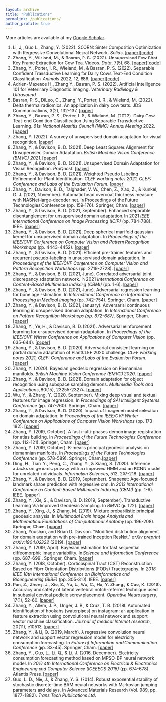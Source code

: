 ```yaml
---
layout: archive
title: "Publications"
permalink: /publications/
author_profile: true
---
```

More articles are available at my [Google Scholar](https://scholar.google.com/citations?user=47ItLM8AAAAJ&hl=en).
  
1. Li, J,, Guo L., Zhang, Y. (2022). SCORN: Sinter Composition Optimization with Regressive Convolutional Neural Network. <em>Solids</em>. \[[paper](https://github.com/YoushanZhang/YoushanZhang.github.io/blob/master/files/solids-03-00029.pdf)\]\[[code](https://github.com/YoushanZhang/SCORN)\]
2. Zhang, Y., Wieland, M., & Basran, P. S. (2022). Unsupervised Few Shot Key Frame Extraction for Cow Teat Videos. <em>Data</em>, 7(5), 68. \[[paper](https://github.com/YoushanZhang/YoushanZhang.github.io/blob/master/files/Unsupervised%20Few%20Shot%20Key%20Frame%20Extraction%20for%20Cow%20Teat%20Videos.pdf)\]\[[code](https://github.com/YoushanZhang/UFSKFE)\]
3. Zhang, Y., Porter, I. R., Wieland, M., & Basran, P. S. (2022). Separable Confident Transductive Learning for Dairy Cows Teat-End Condition Classification. <em>Animals</em> 2022, 12, 886. \[[paper](https://github.com/YoushanZhang/YoushanZhang.github.io/blob/master/files/Separable%20Confident%20Transductive%20Learning%20for%20Dairy%20Cows.pdf)\]\[[code](https://github.com/YoushanZhang/SCTL)\]
4. Adrien-Maxence H., Zhang Y., Basran, P. S. (2022). Artificial Intelligence 101 for Veterinary Diagnostic Imaging. <em>Veterinary Radiology & Ultrasound</em>
5. Basran, P. S., DiLeo, C., Zhang, Y., Porter, I. R., & Wieland, M. (2022). Delta thermal radiomics: An application in dairy cow teats. JDS Communications, 3(2), 132-137. \[[paper](https://github.com/YoushanZhang/YoushanZhang.github.io/blob/master/files/Delta%20thermal%20radiomics%20An%20application%20in%20dairy.pdf)\]
6. Zhang, Y., Basran, P. S., Porter, I. R., & Wieland, M. (2022). Dairy Cow Teat-end Condition Classification Using Separable Transductive Learning. <em>61st National Mastitis Council (NMC) Annual Meeting</em> 2022. \[[paper](https://github.com/YoushanZhang/YoushanZhang.github.io/blob/master/files/Dairy%20Cow%20Teat-end%20Condition%20Classification%20Using%20Separable%20Transductive%20Learning.pdf)\]
7. Zhang, Y. (2022). A survey of unsupervised domain adaptation for visual recognition. \[[paper](https://github.com/YoushanZhang/YoushanZhang.github.io/blob/master/files/A%20Survey%20of%20Unsupervised%20Domain%20Adaptation%20for%20Visual%20Recognition.pdf)\]
8. Zhang, Y., & Davison, B. D. (2021). Deep Least Squares Alignment for Unsupervised Domain Adaptation. <em>British Machine Vision Conference (BMVC) 2021</em>. \[[paper](https://github.com/YoushanZhang/YoushanZhang.github.io/blob/master/files/Deep%20Least%20Squares%20Alignment%20for%20UDA.pdf)\]
9. Zhang, Y., & Davison, B. D. (2021). Unsupervised Domain Adaptation for Visual Recognition. <em>ProQuest</em>. \[[paper](https://www.researchgate.net/profile/Youshan-Zhang-2/publication/355886005_Unsupervised_Domain_Adaptation_for_Visual_Recognition/links/618293e93c987366c31fe01c/Unsupervised-Domain-Adaptation-for-Visual-Recognition.pdf)\]
10. Zhang, Y., & Davison, B. D. (2021). Weighted Pseudo Labeling Refinement for Plant Identification. <em>CLEF working notes 2021, CLEF: Conference and Labs of the Evaluation Forum</em>. \[[paper](https://github.com/YoushanZhang/YoushanZhang.github.io/blob/master/files/Weighted_Pseudo_Labeling_Refinement_for_Plant_Identification%20(1).pdf)\]
11. Zhang, Y., Davison, B. D., Talghader, V. W., Chen, Z., Xiao, Z., & Kunkel, G. J. (2021, November). Automatic head overcoat thickness measure with NASNet-large-decoder net. In </em>Proceedings of the Future Technologies Conference</em> (pp. 159-176). Springer, Cham. \[[paper](https://github.com/YoushanZhang/YoushanZhang.github.io/blob/master/files/Automatic%20Head%20Overcoat%20Thickness%20Measure%20with%20NASNet-Large-Decoder%20Net.pdf)\]
12. Zhang, Y., & Davison, B. D. (2021, September). Enhanced separable disentanglement for unsupervised domain adaptation. In 2021 <em>IEEE International Conference on Image Processing (ICIP)</em> (pp. 784-788). IEEE. \[[paper](https://github.com/YoushanZhang/YoushanZhang.github.io/blob/master/files/ENHANCED%20SEPARABLE%20DISENTANGLEMENT%20FOR%20UDA.pdf)\]
13. Zhang, Y., & Davison, B. D. (2021). Deep spherical manifold gaussian kernel for unsupervised domain adaptation. In <em>Proceedings of the IEEE/CVF Conference on Computer Vision and Pattern Recognition Workshops </em> (pp. 4443-4452). \[[paper](https://github.com/YoushanZhang/YoushanZhang.github.io/blob/master/files/Zhang_Deep_Spherical_Manifold_Gaussian_Kernel_for_Unsupervised_Domain_Adaptation_CVPRW_2021_paper.pdf)\]
14. Zhang, Y., & Davison, B. D. (2021). Efficient pre-trained features and recurrent pseudo-labeling in unsupervised domain adaptation. In <em>Proceedings of the IEEE/CVF Conference on Computer Vision and Pattern Recognition Workshops</em> (pp. 2719-2728). \[[paper](https://github.com/YoushanZhang/YoushanZhang.github.io/blob/master/files/Zhang_Efficient_Pre-Trained_Features_and_Recurrent_Pseudo-Labeling_in_Unsupervised_Domain_Adaptation_CVPRW_2021_paper.pdf)\]
15. Zhang, Y., & Davison, B. D. (2021, June). Correlated adversarial joint discrepancy adaptation network. In 2021 <em>International Conference on Content-Based Multimedia Indexing (CBMI)</em> (pp. 1-6). \[[paper](https://github.com/YoushanZhang/YoushanZhang.github.io/blob/master/files/Correlated%20Adversarial%20Joint%20Discrepancy.pdf)\]
16. Zhang, Y., & Davison, B. D. (2021, June). Adversarial regression learning for bone age estimation. In <em>International Conference on Information Processing in Medical Imaging</em> (pp. 742-754). Springer, Cham. \[[paper](https://github.com/YoushanZhang/YoushanZhang.github.io/blob/master/files/Adversarial_Regression_Learning_for_Bone_Age_Estimation_IPMI1.pdf)\]
17. Zhang, Y., & Davison, B. D. (2021, January). Adversarial continuous learning in unsupervised domain adaptation. In <em>International Conference on Pattern Recognition Workshops (pp. 672-687)</em>. Springer, Cham. \[[paper](https://github.com/YoushanZhang/YoushanZhang.github.io/blob/master/files/Adversarial_Continuous_Learning_in_Unsupervised_Domain_Adaptation%20(1).pdf)\]
18. Zhang, Y., Ye, H., & Davison, B. D. (2021). Adversarial reinforcement learning for unsupervised domain adaptation. In <em>Proceedings of the IEEE/CVF Winter Conference on Applications of Computer Vision</em> (pp. 635-644). \[[paper](https://github.com/YoushanZhang/YoushanZhang.github.io/blob/master/files/Zhang_Adversarial_Reinforcement_Learning_for_Unsupervised_Domain_Adaptation_WACV_2021_paper.pdf)\]
19. Zhang, Y., & Davison, B. D. (2020). Adversarial consistent learning on partial domain adaptation of PlantCLEF 2020 challenge. <em>CLEF working notes 2021, CLEF: Conference and Labs of the Evaluation Forum</em>. \[[paper](https://github.com/YoushanZhang/YoushanZhang.github.io/blob/master/files/Adversarial_Consistent_Learning_on_Partial_Domain_.pdf)\]
20. Zhang, Y. (2020). Bayesian geodesic regression on Riemannian manifolds. <em>British Machine Vision Conference (BMVC) 2020</em>. \[[paper](https://github.com/YoushanZhang/YoushanZhang.github.io/blob/master/files/Bayesian%20Geodesic%20Regression%20on.pdf)\]
21. Zhang, Y., & Davison, B. D. (2021). Domain adaptation for object recognition using subspace sampling demons. <em>Multimedia Tools and Applications</em>, 80(15), 23255-23274. \[[paper](https://github.com/YoushanZhang/YoushanZhang.github.io/blob/master/files/Zhang-Davison2021_Article_DomainAdaptationForObjectRecog%20(1).pdf)\]
22. Wu, Y., & Zhang, Y. (2020, September). Mixing deep visual and textual features for image regression. In <em>Proceedings of SAI Intelligent Systems Conference</em> (pp. 747-760). Springer, Cham. \[[paper](https://github.com/YoushanZhang/YoushanZhang.github.io/blob/master/files/Mixing_Deep_Visual_and_Textual_Feature_for_Image_Regression2.pdf)\]
23. Zhang, Y., & Davison, B. D. (2020). Impact of imagenet model selection on domain adaptation. In <em>Proceedings of the IEEE/CVF Winter Conference on Applications of Computer Vision Workshops</em> (pp. 173-182). \[[paper](https://github.com/YoushanZhang/YoushanZhang.github.io/blob/master/files/Zhang_Impact_of_ImageNet_Model_Selection_on_Domain_Adaptation_WACVW_2020_paper.pdf)\]
24. Zhang, Y. (2019, October). A fast multi-phases demon image registration for atlas building. In <em>Proceedings of the Future Technologies Conference</em> (pp. 112-121). Springer, Cham. \[[paper](https://github.com/YoushanZhang/YoushanZhang.github.io/blob/master/files/Zhang2020_Chapter_AFastMulti-phasesDemonImageReg.pdf)\]
25. Zhang, Y. (2019, October). K-means principal geodesic analysis on riemannian manifolds. In <em>Proceedings of the Future Technologies Conference</em> (pp. 578-589). Springer, Cham.\[[paper](https://github.com/YoushanZhang/YoushanZhang.github.io/blob/master/files/Zhang2020_Chapter_K-meansPrincipalGeodesicAnalys.pdf)\]
26. Ding, H., Tian, Y., Peng, C., Zhang, Y., & Xiang, S. (2020). Inference attacks on genomic privacy with an improved HMM and an RCNN model for unrelated individuals. <em>Information Sciences</em>, 512, 207-218. \[[paper](https://github.com/YoushanZhang/YoushanZhang.github.io/blob/master/files/Inference%20attacks%20on%20genomic%20privacy%20with%20an%20improved%20HMM.pdf)\]
27. Zhang, Y., & Davison, B. D. (2019, September). Shapenet: Age-focused landmark shape prediction with regressive cnn. In <em>2019 International Conference on Content-Based Multimedia Indexing (CBMI)</em> (pp. 1-6). IEEE. \[[paper](https://github.com/YoushanZhang/YoushanZhang.github.io/blob/master/files/ShapeNet__Age_focused_Landmark_Shape_Prediction_with_Regressive_CNN%20(1).pdf)\]
28. Zhang, Y., Xie, S., & Davison, B. D. (2019, September). Transductive Learning Via Improved Geodesic Sampling. In <em>BMVC</em> (p. 122). \[[paper](https://github.com/YoushanZhang/YoushanZhang.github.io/blob/master/files/Transductive%20Learning%20Via%20Improved.pdf)\]
29. Zhang, Y., Xing, J., & Zhang, M. (2019). Mixture probabilistic principal geodesic analysis. In <em>Multimodal Brain Image Analysis and Mathematical Foundations of Computational Anatomy</em> (pp. 196-208). Springer, Cham. \[[paper](https://github.com/YoushanZhang/YoushanZhang.github.io/blob/master/files/Mixture%20Probabilistic%20Principal%20Geodesic.pdf)\]
30. Zhang, Youshan, and Brian D. Davison. "Modified distribution alignment for domain adaptation with pre-trained Inception ResNet." <em>arXiv preprint arXiv:1904.02322</em> (2019). \[[paper](https://github.com/YoushanZhang/YoushanZhang.github.io/blob/master/files/Modified%20Distribution%20Alignment%20for%20Domain%20Adaptation%20with%20Pre-trained%20Inception.pdf)\]
31. Zhang, Y. (2019, April). Bayesian estimation for fast sequential diffeomorphic image variability. In <em>Science and Information Conference</em> (pp. 687-699). Springer, Cham. \[[paper](https://github.com/YoushanZhang/YoushanZhang.github.io/blob/master/files/Zhang2020_Chapter_BayesianEstimationForFastSeque.pdf)\]
32. Zhang, Y. (2018, October). Corticospinal Tract (CST) Reconstruction Based on Fiber Orientation Distributions (FODs) Tractography. In <em>2018 IEEE 18th International Conference on Bioinformatics and Bioengineering (BIBE)</em> (pp. 305-310). IEEE. \[[paper](https://github.com/YoushanZhang/YoushanZhang.github.io/blob/master/files/CorticospinalTractCSTreconstructionbasedonfiberorientationdistributionsFODstractography.pdf)\]
33. Pan, Z., Zhong, J., Xie, S., Yu, L., Wu, C., Ha, Y. Zhang.,  & Cao, K. (2019). Accuracy and safety of lateral vertebral notch-referred technique used in subaxial cervical pedicle screw placement. <em>Operative Neurosurgery</em>, 17(1), 52-60. \[[paper](https://github.com/YoushanZhang/YoushanZhang.github.io/blob/master/files/AccuracyandSafetyofLateralVertebralNotch-ReferredTechniqueUsedinSubaxialCervicalPedicleScrewPlacement.pdf)\]
34. Zhang, Y., Allem, J. P., Unger, J. B., & Cruz, T. B. (2018). Automated identification of hookahs (waterpipes) on instagram: an application in feature extraction using convolutional neural network and support vector machine classification. <em>Journal of medical Internet research</em>, 20(11), e10513. \[[paper](https://github.com/YoushanZhang/YoushanZhang.github.io/blob/master/files/Automated%20Identification%20of%20Hookahs%20(Waterpipes)%20on%20Instagram.pdf)\]
35. Zhang, Y., & Li, Q. (2019, March). A regressive convolution neural network and support vector regression model for electricity consumption forecasting. In <em>Future of Information and Communication Conference</em> (pp. 33-45). Springer, Cham. \[[paper](https://github.com/YoushanZhang/YoushanZhang.github.io/blob/master/files/ARegressiveConvolutionNeuralnetworkand.pdf)\]
36. Zhang, Y., Guo, L., Li, Q., & Li, J. (2016, December). Electricity consumption forecasting method based on MPSO-BP neural network model. In <em>2016 4th International Conference on Electrical & Electronics Engineering and Computer Science (ICEEECS 2016)</em> (pp. 674-678). Atlantis Press. \[[paper](https://github.com/YoushanZhang/YoushanZhang.github.io/blob/master/files/ElectricityconsumptionforecastingmethodbasedonMPSO-BPneuralnetworkmodel.pdf)\]
37. Guo, L. D., Nie, J., & Zhang, Y. S. (2014). Robust exponential stability of stochastic discrete-time BAM neural networks with Markovian jumping parameters and delays. In Advanced Materials Research (Vol. 989, pp. 1877-1882). <em>Trans Tech Publications Ltd</em>. 










<!--  {% if author.googlescholar %}
  You can also find my articles on <u><a href="{{author.googlescholar}}">[my Google Scholar profile](https://scholar.google.com/citations?user=47ItLM8AAAAJ&hl=en)</a>.</u>
{% endif %}

{% include base_path %}

{% for post in site.publications reversed %}
  {% include archive-single.html %}
{% endfor %}
--> 
